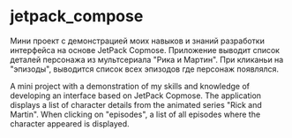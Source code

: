# jetpack_compose

Мини проект с демонстрацией моих навыков и знаний разработки интерфейса на основе JetPack Copmose. 
Приложение выводит список деталей персонажа из мультсериала "Рика и Мартин". При кликаньи на "эпизоды", выводится список всех эпизодов где персонаж появлялся.

A mini project with a demonstration of my skills and knowledge of developing an interface based on JetPack Copmose.
The application displays a list of character details from the animated series "Rick and Martin". When clicking on "episodes", a list of all episodes where the character appeared is displayed.
